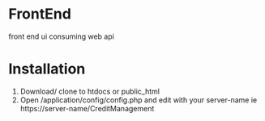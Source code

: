# FrontEnd
front end ui consuming web api
# Installation
1. Download/ clone to htdocs or public_html
2. Open /application/config/config.php and edit with your server-name ie https://server-name/CreditManagement

